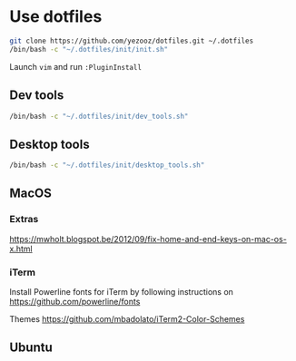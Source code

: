 # Use dotfiles

```bash
git clone https://github.com/yezooz/dotfiles.git ~/.dotfiles
/bin/bash -c "~/.dotfiles/init/init.sh"
```

Launch `vim` and run `:PluginInstall`

## Dev tools

```bash
/bin/bash -c "~/.dotfiles/init/dev_tools.sh"
```

## Desktop tools

```bash
/bin/bash -c "~/.dotfiles/init/desktop_tools.sh"
```

## MacOS

### Extras

https://mwholt.blogspot.be/2012/09/fix-home-and-end-keys-on-mac-os-x.html

### iTerm

Install Powerline fonts for iTerm by following instructions on https://github.com/powerline/fonts

Themes https://github.com/mbadolato/iTerm2-Color-Schemes

## Ubuntu

